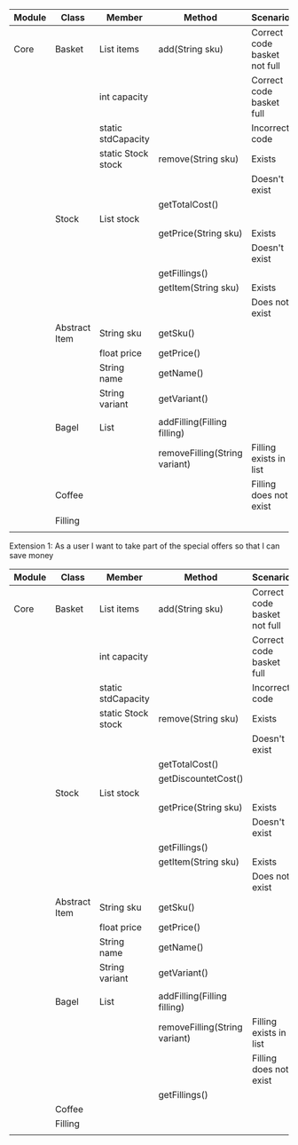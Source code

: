 | Module | Class            | Member             | Method                        | Scenario                     | Output     |
|--------|------------------|--------------------|-------------------------------|------------------------------|------------|
| Core   | Basket           | List<Item> items   | add(String sku)               | Correct code basket not full | 1          | 
|        |                  | int capacity       |                               | Correct code basket full     | 0          |
|        |                  | static stdCapacity |                               | Incorrect code               | -1         |
|        |                  | static Stock stock | remove(String sku)            | Exists                       | True       |
|        |                  |                    |                               | Doesn't exist                | False      |
|        |                  |                    | getTotalCost()                |                              | float      |
|        | Stock            | List<Item> stock   |                               |                              |            |
|        |                  |                    | getPrice(String sku)          | Exists                       | price      |
|        |                  |                    |                               | Doesn't exist                | -1         |
|        |                  |                    | getFillings()                 |                              | List<Item> |
|        |                  |                    | getItem(String sku)           | Exists                       | Item       |
|        |                  |                    |                               | Does not exist               | null       |
|        | Abstract Item    | String sku         | getSku()                      |                              | sku        |
|        |                  | float price        | getPrice()                    |                              | price      |
|        |                  | String name        | getName()                     |                              | name       |
|        |                  | String variant     | getVariant()                  |                              | variant    |
|        |                  |                    |                               |                              |            |
|        | Bagel            | List<Filling>      | addFilling(Filling filling)   |                              | void       |
|        |                  |                    | removeFilling(String variant) | Filling exists in list       | true       |
|        | Coffee           |                    |                               | Filling does not exist       | false      |
|        | Filling          |                    |                               |                              |            |
|        |                  |                    |                               |                              |            |
Extension 1:
 As a user I want to take part of the special offers so that I can save money

| Module | Class         | Member             | Method                        | Scenario                     | Output        |
|--------|---------------|--------------------|-------------------------------|------------------------------|---------------|
| Core   | Basket        | List<Item> items   | add(String sku)               | Correct code basket not full | 1             |
|        |               | int capacity       |                               | Correct code basket full     | 0             |
|        |               | static stdCapacity |                               | Incorrect code               | -1            |
|        |               | static Stock stock | remove(String sku)            | Exists                       | True          |
|        |               |                    |                               | Doesn't exist                | False         |
|        |               |                    | getTotalCost()                |                              | float         |
|        |               |                    | getDiscountetCost()           |                              |               |
|        | Stock         | List<Item> stock   |                               |                              |               |
|        |               |                    | getPrice(String sku)          | Exists                       | price         |
|        |               |                    |                               | Doesn't exist                | -1            |
|        |               |                    | getFillings()                 |                              | List<Item>    |
|        |               |                    | getItem(String sku)           | Exists                       | Item          |
|        |               |                    |                               | Does not exist               | null          |
|        | Abstract Item | String sku         | getSku()                      |                              | sku           |
|        |               | float price        | getPrice()                    |                              | price         |
|        |               | String name        | getName()                     |                              | name          |
|        |               | String variant     | getVariant()                  |                              | variant       |
|        |               |                    |                               |                              |               |
|        | Bagel         | List<Filling>      | addFilling(Filling filling)   |                              | void          |
|        |               |                    | removeFilling(String variant) | Filling exists in list       | true          |
|        |               |                    |                               | Filling does not exist       | false         |
|        |               |                    | getFillings()                 |                              | List<Filling> |
|        | Coffee        |                    |                               |                              |               |
|        | Filling       |                    |                               |                              |               |
|        |               |                    |                               |                              |               |



